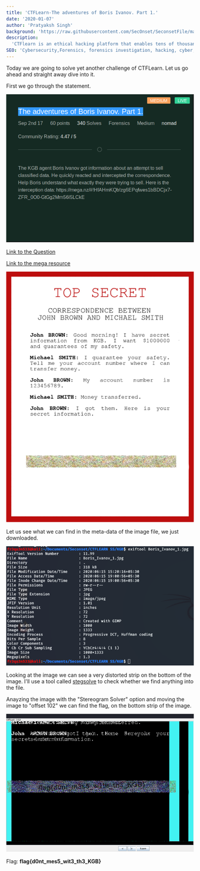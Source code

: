 ```yaml
---
title: 'CTFLearn-The adventures of Boris Ivanov. Part 1.'
date: '2020-01-07'
author: 'Pratyaksh Singh'
background: 'https://raw.githubusercontent.com/SecOnset/SeconsetFile/master/writeups_pratyaksh/CTFLearn/CTFLearn%20SS/sqli.jpg'
description:
  'CTFlearn is an ethical hacking platform that enables tens of thousands to learn, practice, and compete. Here in this challenge we are going to have a look on a forensics based problem.'
SEO: 'Cybersecurity,Forensics, forensics investigation, hacking, cyber, binwalk,stego,steganography,stegsolve,foremost ,CTFlearn, CTF, Capture the flag'
---
```


Today we are going to solve yet another challenge of CTFLearn. Let us go ahead and straight away dive into it.

First we go through the statement.

![Cybersecurity,Forensics, forensics investigation, hacking, cyber, binwalk,stego,steganography,stegsolve,foremost ,CTFlearn, CTF, Capture the flag](https://raw.githubusercontent.com/SecOnset/SeconsetFile/master/writeups_pratyaksh/CTFLearn/CTFLearn%20SS/The%20adventures%20of%20Boris%20Ivanov.%20Part%201./Ques.png)


[Link to the Question](https://ctflearn.com/challenge/373) 

[Link to the mega resource](https://mega.nz/#!HfAHmKQb!zg6EPqfwes1bBDCjx7-ZFR_0O0-GtGg2Mrn56l5LCkE)

![Cybersecurity,Forensics, forensics investigation, hacking, cyber, binwalk,stego,steganography,stegsolve,foremost ,CTFlearn, CTF, Capture the flag](https://raw.githubusercontent.com/SecOnset/SeconsetFile/master/writeups_pratyaksh/CTFLearn/CTFLearn%20SS/The%20adventures%20of%20Boris%20Ivanov.%20Part%201./Boris_Ivanov_1.jpg)

Let us see what we can find in the meta-data of the image file, we just downloaded.


![Cybersecurity,Forensics, forensics investigation, hacking, cyber, binwalk,stego,steganography,stegsolve,foremost ,CTFlearn, CTF, Capture the flag](https://raw.githubusercontent.com/SecOnset/SeconsetFile/master/writeups_pratyaksh/CTFLearn/CTFLearn%20SS/The%20adventures%20of%20Boris%20Ivanov.%20Part%201./Exiftdata.png)


Looking at the image we can see a very distorted strip on the bottom of the image. I'll use a tool called [stegsolve](https://github.com/zardus/ctf-tools/tree/master/stegsolve) to check whether we find anything into the file.

Anayzing the image with the "Stereogram Solver" option and moving the image to "offset 102" we can find the flag, on the bottom strip of the image.

![Cybersecurity,Forensics, forensics investigation, hacking, cyber, binwalk,stego,steganography,stegsolve,foremost ,CTFlearn, CTF, Capture the flag](https://raw.githubusercontent.com/SecOnset/SeconsetFile/master/writeups_pratyaksh/CTFLearn/CTFLearn%20SS/The%20adventures%20of%20Boris%20Ivanov.%20Part%201./Soln.png)

Flag: **flag{d0nt_mes5_wit3_th3_KGB}**




